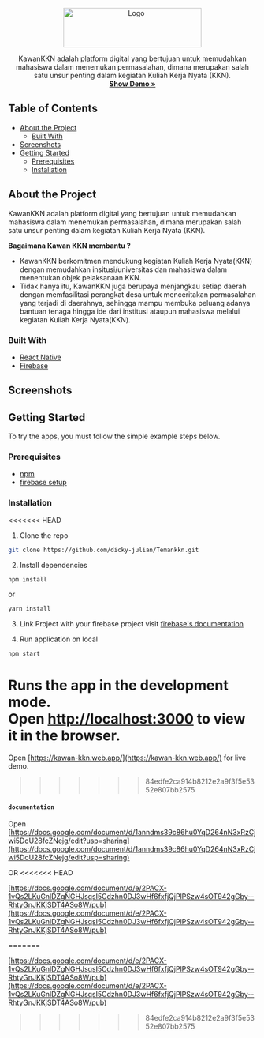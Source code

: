 <p align="center">
  <a href="https://kawan-kkn.web.app/">
    <img src="https://kawan-kkn.web.app/static/media/teman-kkn-logo.e1c30027.webp" alt="Logo" width="280" height="80">
  </a>

  <p align="center">
  KawanKKN adalah platform digital yang bertujuan untuk memudahkan mahasiswa dalam menemukan permasalahan, dimana merupakan salah satu unsur penting dalam kegiatan Kuliah Kerja Nyata (KKN).
    <br />
    <a href="https://kawan-kkn.web.app/"><strong>Show Demo »</strong></a>
  </p>
</p>

## Table of Contents

- [About the Project](#about-the-project)
  - [Built With](#built-with)
- [Screenshots](#screenshots)
- [Getting Started](#getting-started)
  - [Prerequisites](#prerequisites)
  - [Installation](#installation)

## About the Project
KawanKKN adalah platform digital yang bertujuan untuk memudahkan mahasiswa dalam menemukan permasalahan, dimana merupakan salah satu unsur penting dalam kegiatan Kuliah Kerja Nyata (KKN). 

<b>Bagaimana Kawan KKN membantu ?</b>
- KawanKKN berkomitmen mendukung kegiatan Kuliah Kerja Nyata(KKN) dengan memudahkan insitusi/universitas dan mahasiswa dalam menentukan objek pelaksanaan KKN.
- Tidak hanya itu, KawanKKN juga berupaya menjangkau setiap daerah dengan memfasilitasi perangkat desa untuk menceritakan permasalahan yang terjadi di daerahnya, sehingga mampu membuka peluang adanya bantuan tenaga hingga ide dari institusi ataupun mahasiswa melalui kegiatan Kuliah Kerja Nyata(KKN).

### Built With

- [React Native](https://reactjs.org)
- [Firebase](http://firebase.com)

## Screenshots

## Getting Started

To try the apps, you must follow the simple example steps below.

### Prerequisites

- [npm](https://www.npmjs.com)
- [firebase setup](https://firebase.google.com/docs/web/setup)

### Installation

<<<<<<< HEAD
1. Clone the repo

```sh
git clone https://github.com/dicky-julian/Temankkn.git
```

2. Install dependencies

```sh
npm install
```
or
```sh
yarn install
```

3. Link Project with your firebase project
visit [firebase's documentation](https://firebase.google.com/docs/web/setup)

4. Run application on local

```sh
npm start
```

Runs the app in the development mode.<br />
Open [http://localhost:3000](http://localhost:3000) to view it in the browser.
=======
Open [https://kawan-kkn.web.app/](https://kawan-kkn.web.app/) for live demo.
>>>>>>> 84edfe2ca914b8212e2a9f3f5e5352e807bb2575

#### `documentation `

Open [https://docs.google.com/document/d/1anndms39c86hu0YqD264nN3xRzCjwi5DoU28fcZNejg/edit?usp=sharing](https://docs.google.com/document/d/1anndms39c86hu0YqD264nN3xRzCjwi5DoU28fcZNejg/edit?usp=sharing)

OR 
<<<<<<< HEAD

[https://docs.google.com/document/d/e/2PACX-1vQs2LKuGnlDZgNGHJsqsI5Cdzhn0DJ3wHf6fxfjQjPlPSzw4sOT942gGby--RhtyGnJKKjSDT4ASo8W/pub](https://docs.google.com/document/d/e/2PACX-1vQs2LKuGnlDZgNGHJsqsI5Cdzhn0DJ3wHf6fxfjQjPlPSzw4sOT942gGby--RhtyGnJKKjSDT4ASo8W/pub)

=======

[https://docs.google.com/document/d/e/2PACX-1vQs2LKuGnlDZgNGHJsqsI5Cdzhn0DJ3wHf6fxfjQjPlPSzw4sOT942gGby--RhtyGnJKKjSDT4ASo8W/pub](https://docs.google.com/document/d/e/2PACX-1vQs2LKuGnlDZgNGHJsqsI5Cdzhn0DJ3wHf6fxfjQjPlPSzw4sOT942gGby--RhtyGnJKKjSDT4ASo8W/pub)
>>>>>>> 84edfe2ca914b8212e2a9f3f5e5352e807bb2575
